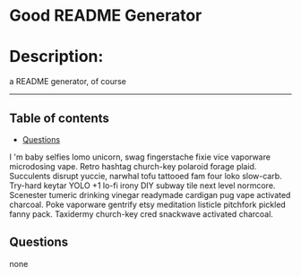 
  
  # Good README Generator

  # Description:

  a README generator, of course

  ---

  ## Table of contents

  * [Questions](#questions)

  I 'm baby selfies lomo unicorn, swag fingerstache fixie vice vaporware microdosing vape. Retro hashtag church-key polaroid forage plaid. Succulents disrupt yuccie, narwhal tofu tattooed fam four loko slow-carb. Try-hard keytar YOLO +1 lo-fi irony DIY subway tile next level normcore. Scenester tumeric drinking vinegar readymade cardigan pug vape activated charcoal. Poke vaporware gentrify etsy meditation listicle pitchfork pickled fanny pack. Taxidermy church-key cred snackwave activated charcoal.



  ## Questions

  none

  
